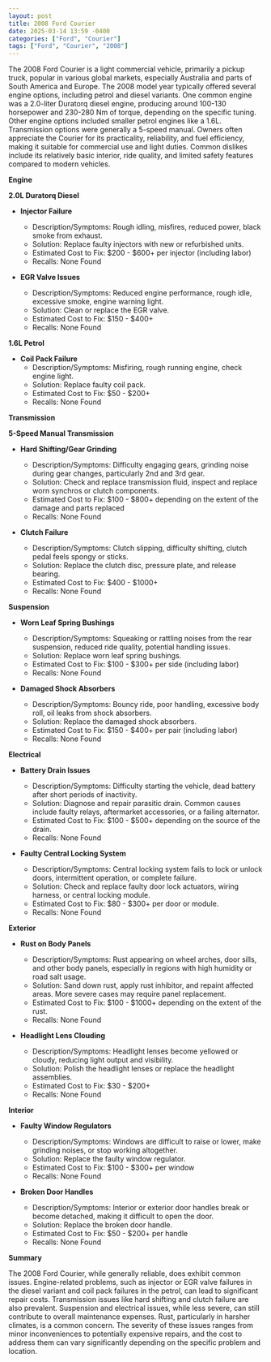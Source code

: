 ```yaml
---
layout: post
title: 2008 Ford Courier
date: 2025-03-14 13:59 -0400
categories: ["Ford", "Courier"]
tags: ["Ford", "Courier", "2008"]
---
```

The 2008 Ford Courier is a light commercial vehicle, primarily a pickup truck, popular in various global markets, especially Australia and parts of South America and Europe. The 2008 model year typically offered several engine options, including petrol and diesel variants. One common engine was a 2.0-liter Duratorq diesel engine, producing around 100-130 horsepower and 230-280 Nm of torque, depending on the specific tuning. Other engine options included smaller petrol engines like a 1.6L. Transmission options were generally a 5-speed manual. Owners often appreciate the Courier for its practicality, reliability, and fuel efficiency, making it suitable for commercial use and light duties. Common dislikes include its relatively basic interior, ride quality, and limited safety features compared to modern vehicles.

**Engine**

**2.0L Duratorq Diesel**

*   **Injector Failure**
    *   Description/Symptoms: Rough idling, misfires, reduced power, black smoke from exhaust.
    *   Solution: Replace faulty injectors with new or refurbished units.
    *   Estimated Cost to Fix: $200 - $600+ per injector (including labor)
    *   Recalls: None Found

*   **EGR Valve Issues**
    *   Description/Symptoms: Reduced engine performance, rough idle, excessive smoke, engine warning light.
    *   Solution: Clean or replace the EGR valve.
    *   Estimated Cost to Fix: $150 - $400+
    *   Recalls: None Found

**1.6L Petrol**

*   **Coil Pack Failure**
    *   Description/Symptoms: Misfiring, rough running engine, check engine light.
    *   Solution: Replace faulty coil pack.
    *   Estimated Cost to Fix: $50 - $200+
    *   Recalls: None Found

**Transmission**

**5-Speed Manual Transmission**

*   **Hard Shifting/Gear Grinding**
    *   Description/Symptoms: Difficulty engaging gears, grinding noise during gear changes, particularly 2nd and 3rd gear.
    *   Solution: Check and replace transmission fluid, inspect and replace worn synchros or clutch components.
    *   Estimated Cost to Fix: $100 - $800+ depending on the extent of the damage and parts replaced
    *   Recalls: None Found

*   **Clutch Failure**
    *   Description/Symptoms: Clutch slipping, difficulty shifting, clutch pedal feels spongy or sticks.
    *   Solution: Replace the clutch disc, pressure plate, and release bearing.
    *   Estimated Cost to Fix: $400 - $1000+
    *   Recalls: None Found

**Suspension**

*   **Worn Leaf Spring Bushings**
    *   Description/Symptoms: Squeaking or rattling noises from the rear suspension, reduced ride quality, potential handling issues.
    *   Solution: Replace worn leaf spring bushings.
    *   Estimated Cost to Fix: $100 - $300+ per side (including labor)
    *   Recalls: None Found

*   **Damaged Shock Absorbers**
    *   Description/Symptoms: Bouncy ride, poor handling, excessive body roll, oil leaks from shock absorbers.
    *   Solution: Replace the damaged shock absorbers.
    *   Estimated Cost to Fix: $150 - $400+ per pair (including labor)
    *   Recalls: None Found

**Electrical**

*   **Battery Drain Issues**
    *   Description/Symptoms: Difficulty starting the vehicle, dead battery after short periods of inactivity.
    *   Solution: Diagnose and repair parasitic drain. Common causes include faulty relays, aftermarket accessories, or a failing alternator.
    *   Estimated Cost to Fix: $100 - $500+ depending on the source of the drain.
    *   Recalls: None Found

*   **Faulty Central Locking System**
    *   Description/Symptoms: Central locking system fails to lock or unlock doors, intermittent operation, or complete failure.
    *   Solution: Check and replace faulty door lock actuators, wiring harness, or central locking module.
    *   Estimated Cost to Fix: $80 - $300+ per door or module.
    *   Recalls: None Found

**Exterior**

*   **Rust on Body Panels**
    *   Description/Symptoms: Rust appearing on wheel arches, door sills, and other body panels, especially in regions with high humidity or road salt usage.
    *   Solution: Sand down rust, apply rust inhibitor, and repaint affected areas. More severe cases may require panel replacement.
    *   Estimated Cost to Fix: $100 - $1000+ depending on the extent of the rust.
    *   Recalls: None Found

*   **Headlight Lens Clouding**
    *   Description/Symptoms: Headlight lenses become yellowed or cloudy, reducing light output and visibility.
    *   Solution: Polish the headlight lenses or replace the headlight assemblies.
    *   Estimated Cost to Fix: $30 - $200+
    *   Recalls: None Found

**Interior**

*   **Faulty Window Regulators**
    *   Description/Symptoms: Windows are difficult to raise or lower, make grinding noises, or stop working altogether.
    *   Solution: Replace the faulty window regulator.
    *   Estimated Cost to Fix: $100 - $300+ per window
    *   Recalls: None Found

*   **Broken Door Handles**
    *   Description/Symptoms: Interior or exterior door handles break or become detached, making it difficult to open the door.
    *   Solution: Replace the broken door handle.
    *   Estimated Cost to Fix: $50 - $200+ per handle
    *   Recalls: None Found

**Summary**

The 2008 Ford Courier, while generally reliable, does exhibit common issues. Engine-related problems, such as injector or EGR valve failures in the diesel variant and coil pack failures in the petrol, can lead to significant repair costs. Transmission issues like hard shifting and clutch failure are also prevalent. Suspension and electrical issues, while less severe, can still contribute to overall maintenance expenses. Rust, particularly in harsher climates, is a common concern. The severity of these issues ranges from minor inconveniences to potentially expensive repairs, and the cost to address them can vary significantly depending on the specific problem and location.

